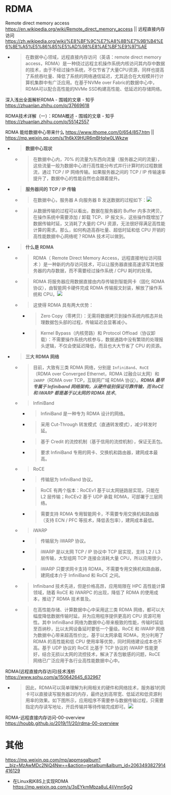 
# RDMA

Remote direct memory access https://en.wikipedia.org/wiki/Remote_direct_memory_access || 远程直接内存访问 https://zh.wikipedia.org/wiki/%E8%BF%9C%E7%A8%8B%E7%9B%B4%E6%8E%A5%E5%86%85%E5%AD%98%E8%AE%BF%E9%97%AE
- > 在数据中心领域，远程直接内存访问（英语：remote direct memory access，RDMA）是一种绕过远程主机操作系统内核访问其内存中数据的技术，由于不经过操作系统，不仅节省了大量CPU资源，同样也提高了系统吞吐量、降低了系统的网络通信延迟，尤其适合在大规模并行计算机集群中有广泛应用。在基于NVMe over Fabric的数据中心中，RDMA可以配合高性能的NVMe SSD构建高性能、低延迟的存储网络。

深入浅出全面解析RDMA - 围城的文章 - 知乎 https://zhuanlan.zhihu.com/p/37669618

RDMA技术详解（一）：RDMA概述 - 围城的文章 - 知乎 https://zhuanlan.zhihu.com/p/55142557

RDMA 能给数据中心带来什么 https://www.ithome.com/0/654/857.htm || https://mp.weixin.qq.com/s/1h6kX9HUR6mBHqIw0LWkzw
- > **数据中心现状**
  * > 在数据中心内，70% 的流量为东西向流量（服务器之间的流量），这些流量一般为数据中心进行高性能分布式并行计算时的过程数据流，通过 TCP / IP 网络传输。如果服务器之间的 TCP / IP 传输速率提升了，数据中心的性能自然也会跟着提升。
- > **服务器间的 TCP / IP 传输**
  * > 在数据中心，服务器 A 向服务器 B 发送数据的过程如下：![](https://img.ithome.com/newsuploadfiles/2022/11/973c3ef4-9d13-48e3-8fe6-f40284c44da5.png)
  * > 从数据传输的过程可以看出，数据在服务器的 Buffer 内多次拷贝，在操作系统中需要添加 / 卸载 TCP、IP 报文头，这些操作既增加了数据传输时延，又消耗了大量的 CPU 资源，无法很好得满足高性能计算的需求。那么，如何构造高吞吐量、超低时延和低 CPU 开销的高性能数据中心网络呢？RDMA 技术可以做到。
- > **什么是 RDMA**
  * > RDMA（ Remote Direct Memory Access，远程直接地址访问技术 ）是一种新的内存访问技术，可以让服务器直接高速读写其他服务器的内存数据，而不需要经过操作系统 / CPU 耗时的处理。
  * > RDMA 将服务器应用数据直接由内存传输到智能网卡（固化 RDMA 协议），由智能网卡硬件完成 RDMA 传输报文封装，解放了操作系统和 CPU。![](https://img.ithome.com/newsuploadfiles/2022/11/4210deef-a2bd-4bee-8881-be68b30f7d24.png)
  * > 这使得 RDMA 具有两大优势：
    + > Zero Copy（零拷贝）：无需将数据拷贝到操作系统内核态并处理数据包头部的过程，传输延迟会显著减小。
    + > Kernel Bypass（内核旁路）和 Protocol Offload（协议卸载）：不需要操作系统内核参与，数据通路中没有繁琐的处理报头逻辑，不仅会使延迟降低，而且也大大节省了 CPU 的资源。
- > **三大 RDMA 网络**
  * > 目前，大致有三类 RDMA 网络，分别是 `InfiniBand`、`RoCE`（RDMA over Converged Ethernet，RDMA 过融合以太网）和 `iWARP`（RDMA over TCP，互联网广域 RDMA 协议）。***RDMA 最早专属于 Infiniband 网络架构，从硬件级别保证可靠传输，而 RoCE 和 iWARP 都是基于以太网的 RDMA 技术***。
  * > InfiniBand
    + > InfiniBand 是一种专为 RDMA 设计的网络。
    + > 采用 Cut-Through 转发模式（直通转发模式），减少转发时延。
    + > 基于 Credit 的流控机制（基于信用的流控机制），保证无丢包。
    + > 要求 InfiniBand 专用的网卡、交换机和路由器，建网成本最高。
  * > RoCE
    + > 传输层为 InfiniBand 协议。
    + > RoCE 有两个版本：RoCEv1 基于以太网链路层实现，只能在 L2 层传输；RoCEv2 基于 UDP 承载 RDMA，可部署于三层网络。
    + > 需要支持 RDMA 专用智能网卡，不需要专用交换机和路由器（支持 ECN / PFC 等技术，降低丢包率），建网成本最低。
  * > iWARP
    + > 传输层为 iWARP 协议。
    + > iWARP 是以太网 TCP / IP 协议中 TCP 层实现，支持 L2 / L3 层传输，大型组网 TCP 连接会消耗大量 CPU，所以应用很少。
    + > iWARP 只要求网卡支持 RDMA，不需要专用交换机和路由器，建网成本介于 InfiniBand 和 RoCE 之间。
  * > Infiniband 技术先进，但是价格高昂，应用局限在 HPC 高性能计算领域，随着 RoCE 和 iWARPC 的出现，降低了 RDMA 的使用成本，推动了 RDMA 技术普及。
  * > 在高性能存储、计算数据中心中采用这三类 RDMA 网络，都可以大幅度降低数据传输时延，并为应用程序提供更高的 CPU 资源可用性。其中 InfiniBand 网络为数据中心带来极致的性能，传输时延低至百纳秒，比以太网设备延时要低一个量级。RoCE 和 iWARP 网络为数据中心带来超高性价比，基于以太网承载 RDMA，充分利用了 RDMA 的高性能和低 CPU 使用率等优势，同时网络建设成本也不高。基于 UDP 协议的 RoCE 比基于 TCP 协议的 iWARP 性能更好，结合无损以太网的流控技术，解决了丢包敏感的问题，RoCE 网络已广泛应用于各行业高性能数据中心中。

RDMA(远程直接内存访问)技术浅析 https://www.sohu.com/a/150642645_632967
- > 因此，RDMA可以简单理解为利用相关的硬件和网络技术，服务器1的网卡可以直接读写服务器2的内存，最终达到高带宽、低延迟和低资源利用率的效果。如下图所示，应用程序不需要参与数据传输过程，只需要指定内存读写地址，开启传输并等待传输完成即可。![](http://img.mp.itc.cn/upload/20170621/e3ee5e0006754fc594ab69f207c56430.jpg)

RDMA-远程直接内存访问-00-overview https://houbb.github.io/2019/11/20/rdma-00-overview

# 其他

https://mp.weixin.qq.com/mp/appmsgalbum?__biz=MzAwMDc2NjQ4Nw==&action=getalbum&album_id=2063493827914416129
- 在Linux和K8S上实现RDMA https://mp.weixin.qq.com/s/3sEYkmMbza8uL4IiVmnSgQ
